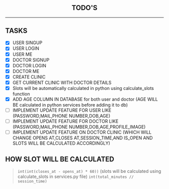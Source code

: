 #

<h2 align='center'>TODO'S</h2>
<hr>

## TASKS

- [X] USER SINGUP
- [X] USER LOGIN
- [X] USER ME
- [X] DOCTOR SIGNUP
- [X] DOCTOR LOGIN
- [X] DOCTOR ME
- [X] CREATE CLINIC
- [X] GET CURRENT CLINIC WITH DOCTOR DETAILS
- [x] Slots will be automatically calculated in python using calculate_slots function
- [x] ADD AGE COLUMN IN DATABASE for both user and doctor (AGE WILL BE calculated in python services before adding it to db)
- [ ] IMPLEMENT UPDATE FEATURE FOR USER LIKE (PASSWORD,MAIL,PHONE NUMBER,DOB,AGE)
- [ ] IMPLEMENT UPDATE FEATURE FOR DOCTOR LIKE (PASSWORD,MAIL,PHONE NUMBER,DOB,AGE,PROFILE_IMAGE)
- [ ] IMPLEMENT UPDATE FEATURE ON DOCTOR CLINIC (WHICH WILL CHANGE OPENS AT,CLOSES AT,SESSION_TIME,AND IS_OPEN AND SLOTS WILL BE CALCULATED ACCORDINGLY)

## HOW SLOT WILL BE CALCULATED

> `int(int(closes_at - opens_at) * 60))` (slots will be calculated using calculate_slots in services.py file)
> `int(total_minutes // session_time)`
